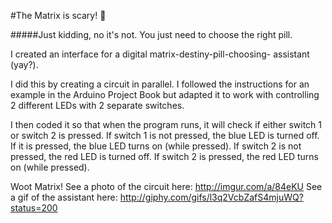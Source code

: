 #The Matrix is scary! :space_invader:

#####Just kidding, no it's not. You just need to choose the right pill.

I created an interface for a digital matrix-destiny-pill-choosing-
assistant (yay?).

I did this by creating a circuit in parallel. I followed the instructions 
for an example in the Arduino Project Book but adapted it to work with controlling
2 different LEDs with 2 separate switches. 

I then coded it so that when the program runs, it will check if either switch 1 or
switch 2 is pressed. If switch 1 is not pressed, the blue LED is turned off. 
If it is pressed, the blue LED turns on (while pressed). If switch 2 is not pressed,
the red LED is turned off. If switch 2 is pressed, the red LED turns on (while pressed).

Woot Matrix!
See a photo of the circuit here: http://imgur.com/a/84eKU
See a gif of the assistant here: http://giphy.com/gifs/l3q2VcbZafS4mjuWQ?status=200
